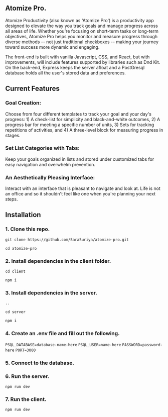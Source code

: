 ## Atomize Pro. 

Atomize Productivity (also known as 'Atomize Pro') is a productivity app designed to elevate the way you track goals and manage progress across all areas of life. Whether you're focusing on short-term tasks or long-term objectives, Atomize Pro helps you monitor and measure progress through diverse methods -- not just traditional checkboxes -- making your journey toward success more dynamic and engaging.
 
The front-end is built with vanilla Javascript, CSS, and React, but with improvements, will include features supported by libraries such as Dnd Kit. On the back-end, Express keeps the server afloat and a PostGresql database holds all the user's stored data and preferences.

 
## Current Features

### Goal Creation:
Choose from four different templates to track your goal and your day's progress: 1) A check-list for simplicity and black-and-white outcomes, 2) A progress bar for meeting a specific number of units, 3) Sets for tracking repetitions of activities, and 4) A three-level block for measuring progress in stages.
  
### Set List Categories with Tabs:
Keep your goals organized in lists and stored under customized tabs for easy navigation and overwhelm prevention.

### An Aesthetically Pleasing Interface:
Interact with an interface that is pleasant to navigate and look at. Life is not an office and so it shouldn't feel like one when you're planning your next steps.


## Installation

### 1. Clone this repo.

```git clone https://github.com/SaraSuriya/atomize-pro.git```

```cd atomize-pro```

### 2. Install dependencies in the client folder.

```cd client```

```npm i```

### 3. Install dependencies in the server.

```..```

```cd server```

```npm i```

### 4. Create an .env file and fill out the following.

```PSQL_DATABASE=database-name-here```
```PSQL_USER=name-here```
```PASSWORD=password-here```
```PORT=3000```

### 5. Connect to the database.

### 6. Run the server.

```npm run dev```

### 7. Run the client.

```npm run dev```
